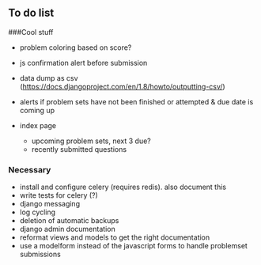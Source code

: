 ## To do list

###Cool stuff
* problem coloring based on score?
* js confirmation alert before submission
* data dump as csv (https://docs.djangoproject.com/en/1.8/howto/outputting-csv/)
* alerts if problem sets have not been finished or attempted & due date is coming up

* index page 
  * upcoming problem sets, next 3 due?
  * recently submitted questions


### Necessary
  * install and configure celery (requires redis). also document this
  * write tests for celery (?)
  * django messaging
  * log cycling
  * deletion of automatic backups
  * django admin documentation
  * reformat views and models to get the right documentation
  * use a modelform instead of the javascript forms to handle problemset submissions